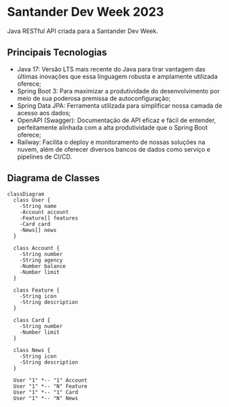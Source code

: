 # Santander Dev Week 2023
Java RESTful API criada para a Santander Dev Week.

## Principais Tecnologias
- Java 17: Versão LTS mais recente do Java para tirar vantagem das últimas inovações que essa linguagem robusta e amplamente utilizada oferece;
- Spring Boot 3: Para maximizar a produtividade do desenvolvimento por meio de sua poderosa premissa de autoconfiguração;
- Spring Data JPA: Ferramenta utilizada para simplificar nossa camada de acesso aos dados;
- OpenAPI (Swagger): Documentação de API eficaz e fácil de entender, perfeitamente alinhada com a alta produtividade que o Spring Boot oferece;
- Railway: Facilita o deploy e monitoramento de nossas soluções na nuvem, além de oferecer diversos bancos de dados como serviço e pipelines de CI/CD.

## Diagrama de Classes

```mermaid
classDiagram
  class User {
    -String name
    -Account account
    -Feature[] features
    -Card card
    -News[] news
  }

  class Account {
    -String number
    -String agency
    -Number balance
    -Number limit
  }

  class Feature {
    -String icon
    -String description
  }

  class Card {
    -String number
    -Number limit
  }

  class News {
    -String icon
    -String description
  }

  User "1" *-- "1" Account
  User "1" *-- "N" Feature
  User "1" *-- "1" Card
  User "1" *-- "N" News
```
